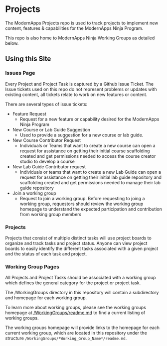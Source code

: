 # Projects
The ModernApps Projects repo is used to track projects to implement new content, features & capabilities for the ModernApps Ninja Program. 

This repo is also home to ModernApps Ninja Working Groups as detailed below.

## Using this Site

### Issues Page

Every Project and Project Task is captured by a Github Issue Ticket. The Issue tickets used on this repo do not represent problems or updates with existing content, all tickets relate to work on new features or content. 

There are several types of issue tickets:

- Feature Request
  - Request for a new feature or capability desired for the ModernApps Ninja Program
- New Course or Lab Guide Suggestion
  - Used to provide a suggestion for a new course or lab guide.
- New Course Contributor Request
  - Individuals or Teams that want to create a new course can open a request for assistance on getting their initial course scaffolding created and get permissions needed to access the course creator studio to develop a course
- New Lab Guide Contributor request
  - Individuals or teams that want to create a new Lab Guide can open a request for assistance on getting their initial lab guide repository and scaffolding created and get permissions needed to manage their lab guide repository
- Join a working group
  - Request to join a working group. Before requesting to joing a working group, requestors should review the working group homepage to understand the expected participation and contribution from working group members
  
### Projects
 
Projects that consist of multiple distinct tasks will use project boards to organize and track tasks and project status. Anyone can view project boards to easily identify the different tasks associated with a given project and the status of each task and project. 
 
### Working Group Pages
 
All Projects and Project Tasks should be associated with a working group which defines the general category for the project or project task.
 
The /WorkingGroups directory in this repository will contain a subdirectory and homepage for each working group. 
 
To learn more about working groups, please see the working groups homepage at [/WorkingGroups/readme.md](./WorkingGroups/readme.md) to find a current listing of working groups. 
 
The working groups homepage will provide links to the homepage for each current working group, which are located in this repository under the structure `/WorkingGroups/*Working_Group_Name*/readme.md`.
